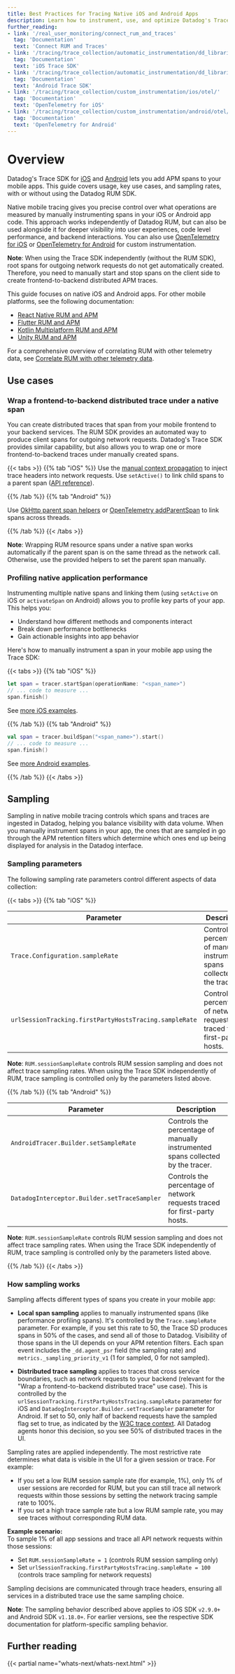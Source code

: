 ```yaml
---
title: Best Practices for Tracing Native iOS and Android Apps
description: Learn how to instrument, use, and optimize Datadog's Trace SDK for native iOS and Android apps.
further_reading:
- link: '/real_user_monitoring/connect_rum_and_traces'
  tag: 'Documentation'
  text: 'Connect RUM and Traces'
- link: '/tracing/trace_collection/automatic_instrumentation/dd_libraries/ios'
  tag: 'Documentation'
  text: 'iOS Trace SDK'
- link: '/tracing/trace_collection/automatic_instrumentation/dd_libraries/android/'
  tag: 'Documentation'
  text: 'Android Trace SDK'
- link: '/tracing/trace_collection/custom_instrumentation/ios/otel/'
  tag: 'Documentation'
  text: 'OpenTelemetry for iOS'
- link: '/tracing/trace_collection/custom_instrumentation/android/otel/'
  tag: 'Documentation'
  text: 'OpenTelemetry for Android'
---
```


# Overview

Datadog's Trace SDK for [iOS][1] and [Android][2] lets you add APM spans to your mobile apps. This guide covers usage, key use cases, and sampling rates, with or without using the Datadog RUM SDK.

Native mobile tracing gives you precise control over what operations are measured by manually instrumenting spans in your iOS or Android app code. This approach works independently of Datadog RUM, but can also be used alongside it for deeper visibility into user experiences, code level performance, and backend interactions. You can also use [OpenTelemetry for iOS][3] or [OpenTelemetry for Android][4] for custom instrumentation.

**Note**: When using the Trace SDK independently (without the RUM SDK), root spans for outgoing network requests do not get automatically created. Therefore, you need to manually start and stop spans on the client side to create frontend-to-backend distributed APM traces.

This guide focuses on native iOS and Android apps. For other mobile platforms, see the following documentation:

- [React Native RUM and APM][8]
- [Flutter RUM and APM][9]
- [Kotlin Multiplatform RUM and APM][10]
- [Unity RUM and APM][11]

For a comprehensive overview of correlating RUM with other telemetry data, see [Correlate RUM with other telemetry data][12].

## Use cases

### Wrap a frontend-to-backend distributed trace under a native span

You can create distributed traces that span from your mobile frontend to your backend services. The RUM SDK provides an automated way to produce client spans for outgoing network requests. Datadog's Trace SDK provides similar capability, but also allows you to wrap one or more frontend-to-backend traces under manually created spans.

{{< tabs >}}
{{% tab "iOS" %}}
Use the [manual context propagation][1] to inject trace headers into network requests. Use `setActive()` to link child spans to a parent span ([API reference][2]).

[1]: /tracing/trace_collection/automatic_instrumentation/dd_libraries/ios?tab=swiftpackagemanagerspm#:~:text=(Optional)%20To%20distribute%20traces%20between%20your%20environments%2C%20for%20example%20frontend%20%2D%20backend%2C%20you%20can%20either%20do%20it%20manually%20or%20leverage%20our%20auto%20instrumentation.%20In%20both%20cases%2C%20network%20traces%20are%20sampled%20with%20an%20adjustable%20sampling%20rate.%20A%20sampling%20of%2020%25%20is%20applied%20by%20default
[2]: https://swiftpackageindex.com/datadog/dd-sdk-ios/develop/documentation/datadogtrace/otspan/setactive/

{{% /tab %}}
{{% tab "Android" %}}

Use [OkHttp parent span helpers][1] or [OpenTelemetry addParentSpan][2] to link spans across threads.

[1]: /tracing/trace_collection/automatic_instrumentation/dd_libraries/android/?tab=kotlin#okhttp
[2]: /tracing/trace_collection/custom_instrumentation/android/otel/?tab=kotlin#:~:text=(Optional)%20Add%20local%20parent%20span%20to%20the%20span%20generated%20around%20the%20OkHttp%20request%20in%20RUM%3A

{{% /tab %}}
{{< /tabs >}}

**Note**: Wrapping RUM resource spans under a native span works automatically if the parent span is on the same thread as the network call. Otherwise, use the provided helpers to set the parent span manually.

### Profiling native application performance

Instrumenting multiple native spans and linking them (using `setActive` on iOS or `activateSpan` on Android) allows you to profile key parts of your app. This helps you:
- Understand how different methods and components interact
- Break down performance bottlenecks
- Gain actionable insights into app behavior

Here's how to manually instrument a span in your mobile app using the Trace SDK:

{{< tabs >}}
{{% tab "iOS" %}}
```swift
let span = tracer.startSpan(operationName: "<span_name>")
// ... code to measure ...
span.finish()
```
See [more iOS examples][1].

[1]: /tracing/trace_collection/automatic_instrumentation/dd_libraries/ios?tab=swiftpackagemanagerspm

{{% /tab %}}
{{% tab "Android" %}}

```kotlin
val span = tracer.buildSpan("<span_name>").start()
// ... code to measure ...
span.finish()
```
See [more Android examples][1].

[1]: /tracing/trace_collection/automatic_instrumentation/dd_libraries/android/?tab=kotlin

{{% /tab %}}
{{< /tabs >}}

## Sampling

Sampling in native mobile tracing controls which spans and traces are ingested in Datadog, helping you balance visibility with data volume. When you manually instrument spans in your app, the ones that are sampled in go through the APM retention filters which determine which ones end up being displayed for analysis in the Datadog interface.

### Sampling parameters

The following sampling rate parameters control different aspects of data collection:

{{< tabs >}}
{{% tab "iOS" %}}

| Parameter                                   | Description                                                      |
|---------------------------------------------|------------------------------------------------------------------|
| `Trace.Configuration.sampleRate`                          | Controls the percentage of manually instrumented spans collected by the tracer.|
| `urlSessionTracking.firstPartyHostsTracing.sampleRate` | Controls the percentage of network requests traced for first-party hosts. |

**Note**: `RUM.sessionSampleRate` controls RUM session sampling and does not affect trace sampling rates. When using the Trace SDK independently of RUM, trace sampling is controlled only by the parameters listed above.

{{% /tab %}}
{{% tab "Android" %}}

| Parameter                                   | Description                                                      |
|---------------------------------------------|------------------------------------------------------------------|
| `AndroidTracer.Builder.setSampleRate`                          | Controls the percentage of manually instrumented spans collected by the tracer.|
| `DatadogInterceptor.Builder.setTraceSampler` | Controls the percentage of network requests traced for first-party hosts. |

**Note**: `RUM.sessionSampleRate` controls RUM session sampling and does not affect trace sampling rates. When using the Trace SDK independently of RUM, trace sampling is controlled only by the parameters listed above.

{{% /tab %}}
{{< /tabs >}}

### How sampling works

Sampling affects different types of spans you create in your mobile app:

- **Local span sampling** applies to manually instrumented spans (like performance profiling spans). It's controlled by the `Trace.sampleRate` parameter. For example, if you set this rate to 50, the Trace SD produces spans in 50% of the cases, and send all of those to Datadog. Visibility of those spans in the UI depends on your APM retention filters. Each span event includes the `_dd.agent_psr` field (the sampling rate) and `metrics._sampling_priority_v1` (1 for sampled, 0 for not sampled).

- **Distributed trace sampling** applies to traces that cross service boundaries, such as network requests to your backend (relevant for the "Wrap a frontend-to-backend distributed trace" use case). This is controlled by the `urlSessionTracking.firstPartyHostsTracing.sampleRate` parameter for iOS and `DatadogInterceptor.Builder.setTraceSampler` parameter for Android. If set to 50, only half of backend requests have the sampled flag set to true, as indicated by the [W3C trace context][7]. All Datadog agents honor this decision, so you see 50% of distributed traces in the UI.

Sampling rates are applied independently. The most restrictive rate determines what data is visible in the UI for a given session or trace. For example:
- If you set a low RUM session sample rate (for example, 1%), only 1% of user sessions are recorded for RUM, but you can still trace all network requests within those sessions by setting the network tracing sample rate to 100%.
- If you set a high trace sample rate but a low RUM sample rate, you may see traces without corresponding RUM data.

**Example scenario:**  
To sample 1% of all app sessions and trace all API network requests within those sessions:
- Set `RUM.sessionSampleRate = 1` (controls RUM session sampling only)
- Set `urlSessionTracking.firstPartyHostsTracing.sampleRate = 100` (controls trace sampling for network requests)

Sampling decisions are communicated through trace headers, ensuring all services in a distributed trace use the same sampling choice.

**Note**: The sampling behavior described above applies to iOS SDK `v2.9.0+` and Android SDK `v1.18.0+`. For earlier versions, see the respective SDK documentation for platform-specific sampling behavior.

## Further reading

{{< partial name="whats-next/whats-next.html" >}}

[1]: /tracing/trace_collection/automatic_instrumentation/dd_libraries/ios
[2]: /tracing/trace_collection/automatic_instrumentation/dd_libraries/android
[3]: /tracing/trace_collection/custom_instrumentation/ios/otel
[4]: /tracing/trace_collection/custom_instrumentation/android/otel
[5]: https://github.com/DataDog/dd-sdk-ios/blob/develop/DatadogTrace/Sources/TraceConfiguration.swift#L32
[6]: https://github.com/DataDog/dd-sdk-ios/blob/develop/DatadogTrace/Sources/TraceConfiguration.swift#L106
[7]: https://www.w3.org/TR/trace-context/#sampled-flag
[8]: /real_user_monitoring/reactnative/
[9]: /real_user_monitoring/flutter/
[10]: /real_user_monitoring/kotlin_multiplatform/
[11]: /real_user_monitoring/unity/
[12]: /real_user_monitoring/correlate_with_other_telemetry/apm/
